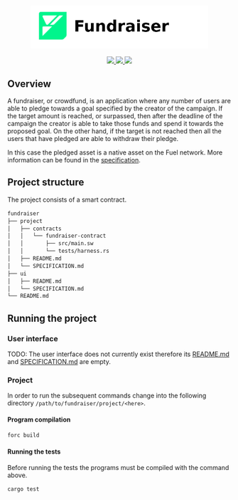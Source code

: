 <p align="center">
    <picture>
        <source media="(prefers-color-scheme: dark)" srcset=".docs/fundraiser-logo-dark-theme.png">
        <img alt="SwayApps Fundraiser Logo" width="400px" src=".docs/fundraiser-logo-light-theme.png">
    </picture>
</p>

<p align="center">
    <a href="https://crates.io/crates/forc/0.37.0" alt="forc">
        <img src="https://img.shields.io/badge/forc-v0.37.0-orange" />
    </a>
    <a href="https://crates.io/crates/fuel-core/0.17.8" alt="fuel-core">
        <img src="https://img.shields.io/badge/fuel--core-v0.17.8-yellow" />
    </a>
    <a href="https://crates.io/crates/fuels/0.39.0" alt="forc">
        <img src="https://img.shields.io/badge/fuels-v0.39.0-blue" />
    </a>
</p>

## Overview

A fundraiser, or crowdfund, is an application where any number of users are able to pledge towards a goal specified by the creator of the campaign. If the target amount is reached, or surpassed, then after the deadline of the campaign the creator is able to take those funds and spend it towards the proposed goal. On the other hand, if the target is not reached then all the users that have pledged are able to withdraw their pledge.

In this case the pledged asset is a native asset on the Fuel network. More information can be found in the [specification](./project/SPECIFICATION.md).

## Project structure

The project consists of a smart contract.

<!--Only show most important files e.g. script to run, build etc.-->

```sh
fundraiser
├── project
│   ├── contracts
│   │   └── fundraiser-contract
│   │       ├── src/main.sw
│   │       └── tests/harness.rs
│   ├── README.md
│   └── SPECIFICATION.md
├── ui
│   ├── README.md
│   └── SPECIFICATION.md
└── README.md
```

## Running the project

### User interface

TODO: The user interface does not currently exist therefore its [README.md](ui/README.md) and [SPECIFICATION.md](ui/SPECIFICATION.md) are empty.

### Project

In order to run the subsequent commands change into the following directory `/path/to/fundraiser/project/<here>`.

#### Program compilation

```bash
forc build
```

#### Running the tests

Before running the tests the programs must be compiled with the command above.

```bash
cargo test
```
